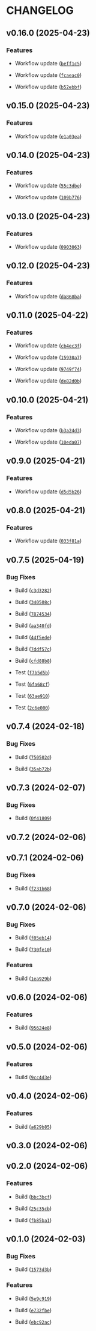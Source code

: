 # CHANGELOG


## v0.16.0 (2025-04-23)

### Features

- Workflow update
  ([`beff1c5`](https://github.com/raspersc2/cython-extensions-sc2-test/commit/beff1c54874dbbf6f1a442f400bc5ab1b43f84c4))

- Workflow update
  ([`fcaeac0`](https://github.com/raspersc2/cython-extensions-sc2-test/commit/fcaeac0229305cefb4f20408e673adfa7a0a4c1b))

- Workflow update
  ([`b52ebbf`](https://github.com/raspersc2/cython-extensions-sc2-test/commit/b52ebbff5b13250886ce1588502b356062b0d3b3))


## v0.15.0 (2025-04-23)

### Features

- Workflow update
  ([`e1a03ea`](https://github.com/raspersc2/cython-extensions-sc2-test/commit/e1a03ea22205345a603fbecbfc503c4ba98411f4))


## v0.14.0 (2025-04-23)

### Features

- Workflow update
  ([`55c3dbe`](https://github.com/raspersc2/cython-extensions-sc2-test/commit/55c3dbe2bb7ef3f050627e72bfc0e4ebc5d03a88))

- Workflow update
  ([`109b776`](https://github.com/raspersc2/cython-extensions-sc2-test/commit/109b776c8f17ecd5dac1d8a2d7809a418c34ba3e))


## v0.13.0 (2025-04-23)

### Features

- Workflow update
  ([`0903063`](https://github.com/raspersc2/cython-extensions-sc2-test/commit/090306307a5a1f69779c0365eda4bb4662c53669))


## v0.12.0 (2025-04-23)

### Features

- Workflow update
  ([`da868ba`](https://github.com/raspersc2/cython-extensions-sc2-test/commit/da868ba9a1961d9e67bd814883eb7cfdf4e634ba))


## v0.11.0 (2025-04-22)

### Features

- Workflow update
  ([`cb4ec3f`](https://github.com/raspersc2/cython-extensions-sc2-test/commit/cb4ec3fa0c6c0f01772d5faf677f96b2b7856521))

- Workflow update
  ([`15930a7`](https://github.com/raspersc2/cython-extensions-sc2-test/commit/15930a76abf7ae991743668f754f5ffce019fb3e))

- Workflow update
  ([`9749f74`](https://github.com/raspersc2/cython-extensions-sc2-test/commit/9749f744a4e0861f3a8f2151703a656b225d670c))

- Workflow update
  ([`de82d0b`](https://github.com/raspersc2/cython-extensions-sc2-test/commit/de82d0b68186784770e99fd2b077c5efdf443660))


## v0.10.0 (2025-04-21)

### Features

- Workflow update
  ([`b3a24d3`](https://github.com/raspersc2/cython-extensions-sc2-test/commit/b3a24d3400dc3403112d74cdc4259e3e68186256))

- Workflow update
  ([`10eda07`](https://github.com/raspersc2/cython-extensions-sc2-test/commit/10eda07a74ec32f266d736f616d17fc86fdf17bd))


## v0.9.0 (2025-04-21)

### Features

- Workflow update
  ([`d5d5b26`](https://github.com/raspersc2/cython-extensions-sc2-test/commit/d5d5b268f89535c3202940282393a5d6c6d08297))


## v0.8.0 (2025-04-21)

### Features

- Workflow update
  ([`033f81a`](https://github.com/raspersc2/cython-extensions-sc2-test/commit/033f81a3e59754df013c11ebb4b0497777319eb8))


## v0.7.5 (2025-04-19)

### Bug Fixes

- Build
  ([`c3d3282`](https://github.com/raspersc2/cython-extensions-sc2-test/commit/c3d3282a2854066bd4b8816e66577aad0f84466a))

- Build
  ([`340508c`](https://github.com/raspersc2/cython-extensions-sc2-test/commit/340508cc4eee4e7176219142ac73a4adc983dc0d))

- Build
  ([`7874534`](https://github.com/raspersc2/cython-extensions-sc2-test/commit/78745341f97e29128f59a3c43e340bdb4561e8b0))

- Build
  ([`aa340fd`](https://github.com/raspersc2/cython-extensions-sc2-test/commit/aa340fdfa7f2b703352decb5225099ecf0c68271))

- Build
  ([`44f5ede`](https://github.com/raspersc2/cython-extensions-sc2-test/commit/44f5eded314653d61c221f7b77cd00bc89ca178d))

- Build
  ([`7ddf57c`](https://github.com/raspersc2/cython-extensions-sc2-test/commit/7ddf57c6913b98f92c8e3fe31f1337a471ac924a))

- Build
  ([`cfd88b8`](https://github.com/raspersc2/cython-extensions-sc2-test/commit/cfd88b89a283298f9edd9a7d6be1b82d21ee8ccd))

- Test
  ([`f7b5d5b`](https://github.com/raspersc2/cython-extensions-sc2-test/commit/f7b5d5bbb2d9a75ed4f6cdd6a746bcc97107ef72))

- Test
  ([`6fa68cf`](https://github.com/raspersc2/cython-extensions-sc2-test/commit/6fa68cf48c584edb73426a59b03d974af0bb3808))

- Test
  ([`63ae910`](https://github.com/raspersc2/cython-extensions-sc2-test/commit/63ae9102f4510ca893ee20e7c3f3cf0cd5316d11))

- Test
  ([`2c6e000`](https://github.com/raspersc2/cython-extensions-sc2-test/commit/2c6e00091a7a13a6a818b36b6044c8d5928c62d3))


## v0.7.4 (2024-02-18)

### Bug Fixes

- Build
  ([`750502d`](https://github.com/raspersc2/cython-extensions-sc2-test/commit/750502d74003751eb3e731bf8380095f055c0baf))

- Build
  ([`35ab72b`](https://github.com/raspersc2/cython-extensions-sc2-test/commit/35ab72b28b4268665787a27e2524ab65294dddb8))


## v0.7.3 (2024-02-07)

### Bug Fixes

- Build
  ([`0f41809`](https://github.com/raspersc2/cython-extensions-sc2-test/commit/0f418093f7573afda287bfda338956000e96452f))


## v0.7.2 (2024-02-06)


## v0.7.1 (2024-02-06)

### Bug Fixes

- Build
  ([`f231b68`](https://github.com/raspersc2/cython-extensions-sc2-test/commit/f231b68453c1fde625d64afc09bfd3d183c6a068))


## v0.7.0 (2024-02-06)

### Bug Fixes

- Build
  ([`f05eb14`](https://github.com/raspersc2/cython-extensions-sc2-test/commit/f05eb144953038cf451e6f15bfc9634d974bdf1a))

- Build
  ([`730fe10`](https://github.com/raspersc2/cython-extensions-sc2-test/commit/730fe104751f12e4fcef1527f58228aa1a4efb52))

### Features

- Build
  ([`1ea929b`](https://github.com/raspersc2/cython-extensions-sc2-test/commit/1ea929b6f746b42f539446da381e9d55ad0a298f))


## v0.6.0 (2024-02-06)

### Features

- Build
  ([`95624e8`](https://github.com/raspersc2/cython-extensions-sc2-test/commit/95624e89eb3df830ac06b1e25afcb7f41a5ac7c1))


## v0.5.0 (2024-02-06)

### Features

- Build
  ([`9cc4d3e`](https://github.com/raspersc2/cython-extensions-sc2-test/commit/9cc4d3efced208d443ea6c13e9eacdd47279760b))


## v0.4.0 (2024-02-06)

### Features

- Build
  ([`a629b85`](https://github.com/raspersc2/cython-extensions-sc2-test/commit/a629b85e0a8cc7276abb366189c1e52b5457c818))


## v0.3.0 (2024-02-06)


## v0.2.0 (2024-02-06)

### Features

- Build
  ([`bbc3bcf`](https://github.com/raspersc2/cython-extensions-sc2-test/commit/bbc3bcfee92e0a84f238639cd6881af9bb74a64a))

- Build
  ([`25c35cb`](https://github.com/raspersc2/cython-extensions-sc2-test/commit/25c35cb29df7efcd6817b84fad3014c22ee75d65))

- Build
  ([`fb85ba1`](https://github.com/raspersc2/cython-extensions-sc2-test/commit/fb85ba16a549b9418326ef2a3ca3961b287c92ee))


## v0.1.0 (2024-02-03)

### Bug Fixes

- Build
  ([`1573d3b`](https://github.com/raspersc2/cython-extensions-sc2-test/commit/1573d3b0550d1a5c7e546922d5e6810e284ceed8))

### Features

- Build
  ([`5e9c919`](https://github.com/raspersc2/cython-extensions-sc2-test/commit/5e9c919691b6b2e222f838373e34d3bcd0ccb68d))

- Build
  ([`e732fbe`](https://github.com/raspersc2/cython-extensions-sc2-test/commit/e732fbe5ec3fde0ec19a4e4bbd129ba7f5512c1f))

- Build
  ([`ebc92ac`](https://github.com/raspersc2/cython-extensions-sc2-test/commit/ebc92ac31b683107494c0badea2144e5919ed20b))
